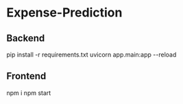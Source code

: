 # Expense-Prediction

## Backend
pip install -r requirements.txt
uvicorn app.main:app --reload

## Frontend
npm i
npm start

